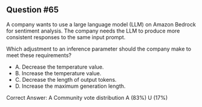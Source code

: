## Question #65

A company wants to use a large language model (LLM) on Amazon Bedrock for sentiment analysis. The company needs the LLM to produce more consistent responses to the same input prompt.

Which adjustment to an inference parameter should the company make to meet these requirements?

- A. Decrease the temperature value.
- B. Increase the temperature value.
- C. Decrease the length of output tokens.
- D. Increase the maximum generation length. 

Correct Answer: 
A Community vote distribution A (83%) U (17%)